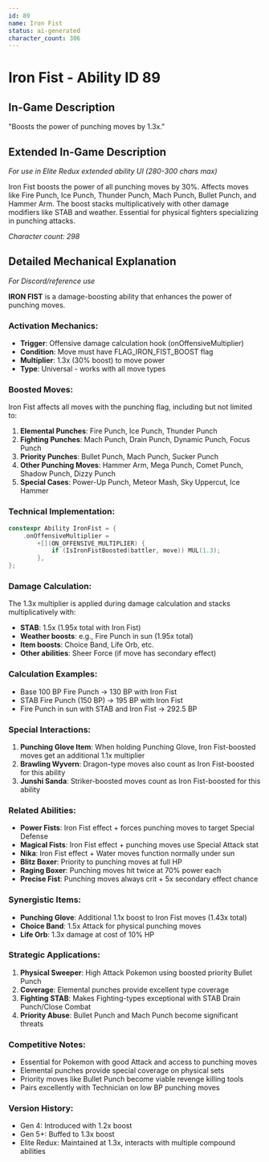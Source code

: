 ```yaml
---
id: 89
name: Iron Fist
status: ai-generated
character_count: 306
---
```


# Iron Fist - Ability ID 89

## In-Game Description
"Boosts the power of punching moves by 1.3x."

## Extended In-Game Description
*For use in Elite Redux extended ability UI (280-300 chars max)*

Iron Fist boosts the power of all punching moves by 30%. Affects moves like Fire Punch, Ice Punch, Thunder Punch, Mach Punch, Bullet Punch, and Hammer Arm. The boost stacks multiplicatively with other damage modifiers like STAB and weather. Essential for physical fighters specializing in punching attacks.

*Character count: 298*

## Detailed Mechanical Explanation
*For Discord/reference use*

**IRON FIST** is a damage-boosting ability that enhances the power of punching moves.

### Activation Mechanics:
- **Trigger**: Offensive damage calculation hook (onOffensiveMultiplier)
- **Condition**: Move must have FLAG_IRON_FIST_BOOST flag
- **Multiplier**: 1.3x (30% boost) to move power
- **Type**: Universal - works with all move types

### Boosted Moves:
Iron Fist affects all moves with the punching flag, including but not limited to:
1. **Elemental Punches**: Fire Punch, Ice Punch, Thunder Punch
2. **Fighting Punches**: Mach Punch, Drain Punch, Dynamic Punch, Focus Punch
3. **Priority Punches**: Bullet Punch, Mach Punch, Sucker Punch
4. **Other Punching Moves**: Hammer Arm, Mega Punch, Comet Punch, Shadow Punch, Dizzy Punch
5. **Special Cases**: Power-Up Punch, Meteor Mash, Sky Uppercut, Ice Hammer

### Technical Implementation:
```c
constexpr Ability IronFist = {
    .onOffensiveMultiplier =
        +[](ON_OFFENSIVE_MULTIPLIER) {
            if (IsIronFistBoosted(battler, move)) MUL(1.3);
        },
};
```

### Damage Calculation:
The 1.3x multiplier is applied during damage calculation and stacks multiplicatively with:
- **STAB**: 1.5x (1.95x total with Iron Fist)
- **Weather boosts**: e.g., Fire Punch in sun (1.95x total)
- **Item boosts**: Choice Band, Life Orb, etc.
- **Other abilities**: Sheer Force (if move has secondary effect)

### Calculation Examples:
- Base 100 BP Fire Punch → 130 BP with Iron Fist
- STAB Fire Punch (150 BP) → 195 BP with Iron Fist
- Fire Punch in sun with STAB and Iron Fist → 292.5 BP

### Special Interactions:
1. **Punching Glove Item**: When holding Punching Glove, Iron Fist-boosted moves get an additional 1.1x multiplier
2. **Brawling Wyvern**: Dragon-type moves also count as Iron Fist-boosted for this ability
3. **Junshi Sanda**: Striker-boosted moves count as Iron Fist-boosted for this ability

### Related Abilities:
- **Power Fists**: Iron Fist effect + forces punching moves to target Special Defense
- **Magical Fists**: Iron Fist effect + punching moves use Special Attack stat
- **Nika**: Iron Fist effect + Water moves function normally under sun
- **Blitz Boxer**: Priority to punching moves at full HP
- **Raging Boxer**: Punching moves hit twice at 70% power each
- **Precise Fist**: Punching moves always crit + 5x secondary effect chance

### Synergistic Items:
- **Punching Glove**: Additional 1.1x boost to Iron Fist moves (1.43x total)
- **Choice Band**: 1.5x Attack for physical punching moves
- **Life Orb**: 1.3x damage at cost of 10% HP

### Strategic Applications:
1. **Physical Sweeper**: High Attack Pokemon using boosted priority Bullet Punch
2. **Coverage**: Elemental punches provide excellent type coverage
3. **Fighting STAB**: Makes Fighting-types exceptional with STAB Drain Punch/Close Combat
4. **Priority Abuse**: Bullet Punch and Mach Punch become significant threats

### Competitive Notes:
- Essential for Pokemon with good Attack and access to punching moves
- Elemental punches provide special coverage on physical sets
- Priority moves like Bullet Punch become viable revenge killing tools
- Pairs excellently with Technician on low BP punching moves

### Version History:
- Gen 4: Introduced with 1.2x boost
- Gen 5+: Buffed to 1.3x boost
- Elite Redux: Maintained at 1.3x, interacts with multiple compound abilities